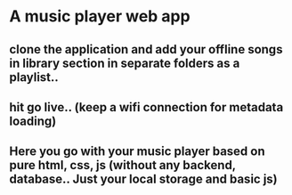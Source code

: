 # A music player web app
## clone the application and add your offline songs in library section in separate folders as a playlist.. 
## hit go live.. (keep a wifi connection for metadata loading)
## Here you go with your music player based on pure html, css, js (without any backend, database.. Just your local storage and basic js)

